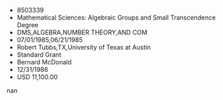 
* 8503339
* Mathematical Sciences: Algebraic Groups and Small Transcendence Degree
* DMS,ALGEBRA,NUMBER THEORY,AND COM
* 07/01/1985,06/21/1985
* Robert Tubbs,TX,University of Texas at Austin
* Standard Grant
* Bernard McDonald
* 12/31/1986
* USD 11,100.00

nan
